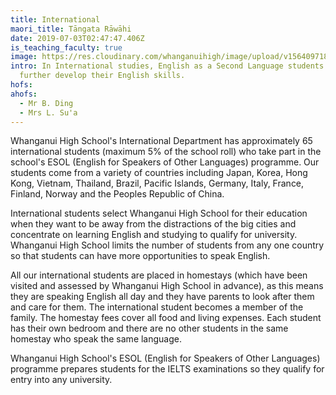```yaml
---
title: International
maori_title: Tāngata Rāwāhi
date: 2019-07-03T02:47:47.406Z
is_teaching_faculty: true
image: https://res.cloudinary.com/whanganuihigh/image/upload/v1564097186/faculties/International_-_combined.jpg
intro: In International studies, English as a Second Language students can
  further develop their English skills.
hofs:
ahofs:
  - Mr B. Ding
  - Mrs L. Su'a
---
```

Whanganui High School's International Department has approximately 65 international students (maximum 5% of the school roll) who take part in the school's ESOL (English for Speakers of Other Languages) programme. Our students come from a variety of countries including Japan, Korea, Hong Kong, Vietnam, Thailand, Brazil, Pacific Islands, Germany, Italy, France, Finland, Norway and the Peoples Republic of China.

International students select Whanganui High School for their education when they want to be away from the distractions of the big cities and concentrate on learning English and studying to qualify for university. Whanganui High School limits the number of students from any one country so that students can have more opportunities to speak English.

All our international students are placed in homestays (which have been visited and assessed by Whanganui High School in advance), as this means they are speaking English all day and they have parents to look after them and care for them. The international student becomes a member of the family.
 The homestay fees cover all food and living expenses. Each student has their own bedroom and there are no other students in the same homestay who speak the same language.

Whanganui High School's ESOL (English for Speakers of Other Languages) programme prepares students for the IELTS examinations so they qualify for entry into any university.
